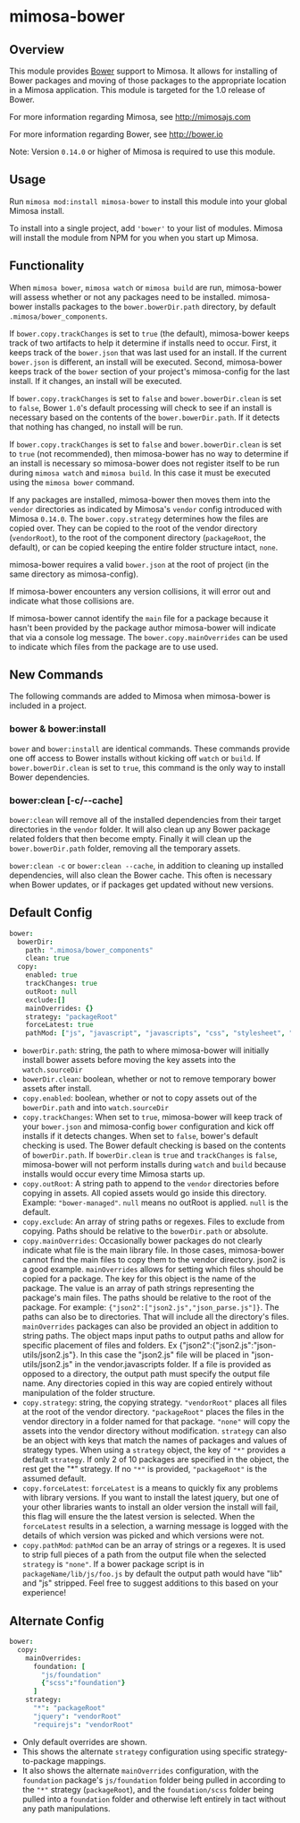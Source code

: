 mimosa-bower
===========

## Overview

This module provides [Bower](http://bower.io) support to Mimosa. It allows for installing of Bower packages and moving of those packages to the appropriate location in a Mimosa application. This module is targeted for the 1.0 release of Bower.

For more information regarding Mimosa, see http://mimosajs.com

For more information regarding Bower, see http://bower.io

Note: Version `0.14.0` or higher of Mimosa is required to use this module.

## Usage

Run `mimosa mod:install mimosa-bower` to install this module into your global Mimosa install.

To install into a single project, add `'bower'` to your list of modules. Mimosa will install the module from NPM for you when you start up Mimosa.

## Functionality

When `mimosa bower`, `mimosa watch` or `mimosa build` are run, mimosa-bower will assess whether or not any packages need to be installed.  mimosa-bower installs packages to the `bower.bowerDir.path` directory, by default `.mimosa/bower_components`.

If `bower.copy.trackChanges` is set to `true` (the default), mimosa-bower keeps track of two artifacts to help it determine if installs need to occur.  First, it keeps track of the `bower.json` that was last used for an install. If the current `bower.json` is different, an install will be executed. Second,  mimosa-bower keeps track of the `bower` section of your project's mimosa-config for the last install. If it changes, an install will be executed.

If `bower.copy.trackChanges` is set to `false` and `bower.bowerDir.clean` is set to `false`, Bower `1.0`'s default processing will check to see if an install is necessary based on the contents of the `bower.bowerDir.path`. If it detects that nothing has changed, no install will be run.

If `bower.copy.trackChanges` is set to `false` and `bower.bowerDir.clean` is set to `true` (not recommended), then mimosa-bower has no way to determine if an install is necessary so mimosa-bower does not register itself to be run during `mimosa watch` and `mimosa build`. In this case it must be executed using the `mimosa bower` command.

If any packages are installed, mimosa-bower then moves them into the `vendor` directories as indicated by Mimosa's `vendor` config introduced with Mimosa `0.14.0`. The `bower.copy.strategy` determines how the files are copied over.  They can be copied to the root of the vendor directory (`vendorRoot`), to the root of the component directory (`packageRoot`, the default), or can be copied keeping the entire folder structure intact, `none`.

mimosa-bower requires a valid `bower.json` at the root of project (in the same directory as mimosa-config).

If mimosa-bower encounters any version collisions, it will error out and indicate what those collisions are.

If mimosa-bower cannot identify the `main` file for a package because it hasn't been provided by the package author mimosa-bower will indicate that via a console log message. The `bower.copy.mainOverrides` can be used to indicate which files from the package are to use used.

## New Commands

The following commands are added to Mimosa when mimosa-bower is included in a project.

### bower & bower:install

`bower` and `bower:install` are identical commands. These commands provide one off access to Bower installs without kicking off `watch` or `build`.  If `bower.bowerDir.clean` is set to `true`, this command is the only way to install Bower dependencies.

### bower:clean [-c/--cache]

`bower:clean` will remove all of the installed dependencies from their target directories in the `vendor` folder. It will also clean up any Bower package related folders that then become empty. Finally it will clean up the `bower.bowerDir.path` folder, removing all the temporary assets.

`bower:clean -c` or `bower:clean --cache`, in addition to cleaning up installed dependencies, will also clean the Bower cache. This often is necessary when Bower updates, or if packages get updated without new versions.

## Default Config

```coffeescript
bower:
  bowerDir:
    path: ".mimosa/bower_components"
    clean: true
  copy:
    enabled: true
    trackChanges: true
    outRoot: null
    exclude:[]
    mainOverrides: {}
    strategy: "packageRoot"
    forceLatest: true
    pathMod: ["js", "javascript", "javascripts", "css", "stylesheet", "stylesheets", "vendor", "lib"]
```

* `bowerDir.path`: string, the path to where mimosa-bower will initially install bower assets before moving the key assets into the `watch.sourceDir`
* `bowerDir.clean`: boolean, whether or not to remove temporary bower assets after install.
* `copy.enabled`: boolean, whether or not to copy assets out of the `bowerDir.path` and into `watch.sourceDir`
* `copy.trackChanges`: When set to `true`, mimosa-bower will keep track of your `bower.json` and mimosa-config `bower` configuration and kick off installs if it detects changes. When set to `false`, bower's default checking is used. The Bower default checking is based on the contents of `bowerDir.path`. If `bowerDir.clean` is `true` and `trackChanges` is `false`, mimosa-bower will not perform installs during `watch` and `build` because installs would occur every time Mimosa starts up.
* `copy.outRoot`: A string path to append to the `vendor` directories before copying in assets. All copied assets would go inside this directory. Example: `"bower-managed"`. `null` means no outRoot is applied. `null` is the default.
* `copy.exclude`: An array of string paths or regexes. Files to exclude from
 copying. Paths should be relative to the `bowerDir.path` or absolute.
* `copy.mainOverrides`: Occasionally bower packages do not clearly indicate what file is the main library file. In those cases, mimosa-bower cannot find the main files to copy them to the vendor directory. json2 is a good example. `mainOverrides` allows for setting which files should be copied for a package. The key for this object is the name of the package. The value is an array of path strings representing the package's main files. The paths should be relative to the root of the package. For example: `{"json2":["json2.js","json_parse.js"]}`. The paths can also be to directories. That will include all the directory's files.
  `mainOverrides` packages can also be provided an object in addition to string paths. The object maps input paths to output paths and allow for specific placement of files and folders. Ex {"json2":{"json2.js":"json-utils/json2.js"}. In this case the "json2.js" file will be placed in "json-utils/json2.js" in the vendor.javascripts folder. If a file is provided as opposed to a directory, the output path must specify the output file name. Any directories copied in this way are copied entirely without manipulation of the folder structure.
* `copy.strategy`: string, the copying strategy. `"vendorRoot"` places all files at the root of the vendor directory. `"packageRoot"` places the files in the vendor directory in a folder named for that package. `"none"` will copy the assets into the vendor directory without modification. `strategy` can also be an object with keys that match the names of packages and values of strategy types. When using a `strategy` object, the key of `"*"` provides a default `strategy`. If only 2 of 10 packages are specified in the object, the rest get the "*" strategy. If no `"*"` is provided, `"packageRoot"` is the assumed default.
* `copy.forceLatest`: `forceLatest` is a means to quickly fix any problems with library versions. If you want to install the latest jquery, but one of your other libraries wants to install an older version the install will fail,  this flag will ensure the the latest version is selected. When the `forceLatest` results in a selection, a warning message is logged with the details of which version was picked and which versions were not.
* `copy.pathMod`: `pathMod` can be an array of strings or a regexes. It is used to strip full pieces of a path from the output file when the selected `strategy` is `"none"`. If a bower package script is in `packageName/lib/js/foo.js` by default the output path would have "lib" and "js" stripped. Feel free to suggest additions to this based on your experience!


## Alternate Config

```coffeescript
bower:
  copy:
    mainOverrides:
      foundation: [
        "js/foundation"
        {"scss":"foundation"}
      ]
    strategy:
      "*": "packageRoot"
      "jquery": "vendorRoot"
      "requirejs": "vendorRoot"
```

* Only default overrides are shown.
* This shows the alternate `strategy` configuration using specific strategy-to-package mappings.
* It also shows the alternate `mainOverrides` configuration, with the `foundation` package's `js/foundation` folder being pulled in according to the `"*"` strategy (`packageRoot`), and the `foundation/scss` folder being pulled into a `foundation` folder and otherwise left entirely in tact without any path manipulations.